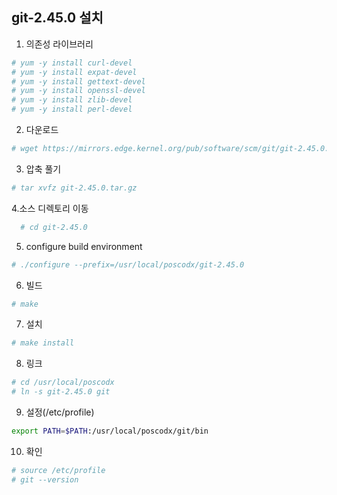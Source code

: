## git-2.45.0 설치

1. 의존성 라이브러리
```sh
# yum -y install curl-devel
# yum -y install expat-devel
# yum -y install gettext-devel
# yum -y install openssl-devel
# yum -y install zlib-devel
# yum -y install perl-devel
```

2. 다운로드
```sh
# wget https://mirrors.edge.kernel.org/pub/software/scm/git/git-2.45.0.tar.gz
```

3. 압축 풀기
```sh
# tar xvfz git-2.45.0.tar.gz
```

4.소스 디렉토리 이동
```sh
  # cd git-2.45.0
```

5. configure build environment
```sh   
# ./configure --prefix=/usr/local/poscodx/git-2.45.0
```

6. 빌드
```sh
# make
```
   
7. 설치
```sh   
# make install
```

8. 링크
```sh
# cd /usr/local/poscodx   
# ln -s git-2.45.0 git
```

9. 설정(/etc/profile)
```sh
export PATH=$PATH:/usr/local/poscodx/git/bin
```

10. 확인
```sh
# source /etc/profile   
# git --version
```
